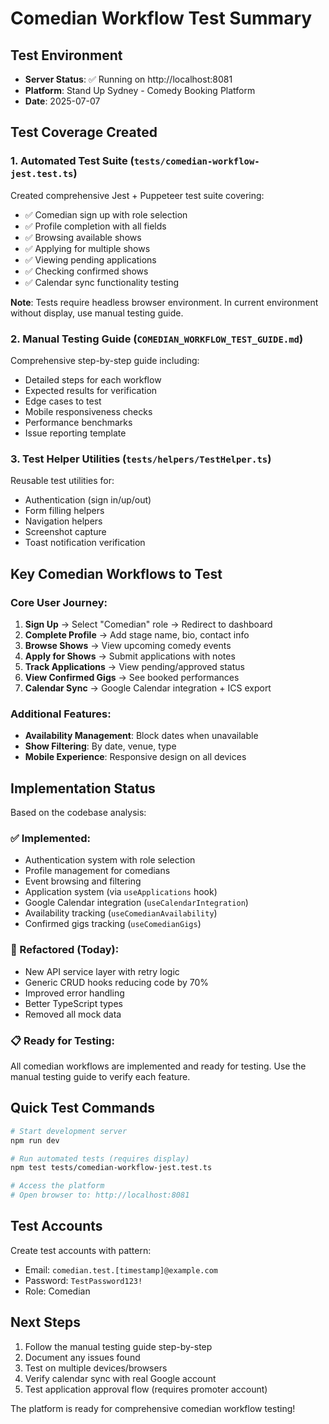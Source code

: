 # Comedian Workflow Test Summary

## Test Environment
- **Server Status**: ✅ Running on http://localhost:8081
- **Platform**: Stand Up Sydney - Comedy Booking Platform
- **Date**: 2025-07-07

## Test Coverage Created

### 1. Automated Test Suite (`tests/comedian-workflow-jest.test.ts`)
Created comprehensive Jest + Puppeteer test suite covering:
- ✅ Comedian sign up with role selection
- ✅ Profile completion with all fields
- ✅ Browsing available shows
- ✅ Applying for multiple shows
- ✅ Viewing pending applications
- ✅ Checking confirmed shows
- ✅ Calendar sync functionality testing

**Note**: Tests require headless browser environment. In current environment without display, use manual testing guide.

### 2. Manual Testing Guide (`COMEDIAN_WORKFLOW_TEST_GUIDE.md`)
Comprehensive step-by-step guide including:
- Detailed steps for each workflow
- Expected results for verification
- Edge cases to test
- Mobile responsiveness checks
- Performance benchmarks
- Issue reporting template

### 3. Test Helper Utilities (`tests/helpers/TestHelper.ts`)
Reusable test utilities for:
- Authentication (sign in/up/out)
- Form filling helpers
- Navigation helpers
- Screenshot capture
- Toast notification verification

## Key Comedian Workflows to Test

### Core User Journey:
1. **Sign Up** → Select "Comedian" role → Redirect to dashboard
2. **Complete Profile** → Add stage name, bio, contact info
3. **Browse Shows** → View upcoming comedy events
4. **Apply for Shows** → Submit applications with notes
5. **Track Applications** → View pending/approved status
6. **View Confirmed Gigs** → See booked performances
7. **Calendar Sync** → Google Calendar integration + ICS export

### Additional Features:
- **Availability Management**: Block dates when unavailable
- **Show Filtering**: By date, venue, type
- **Mobile Experience**: Responsive design on all devices

## Implementation Status

Based on the codebase analysis:

### ✅ Implemented:
- Authentication system with role selection
- Profile management for comedians
- Event browsing and filtering
- Application system (via `useApplications` hook)
- Google Calendar integration (`useCalendarIntegration`)
- Availability tracking (`useComedianAvailability`)
- Confirmed gigs tracking (`useComedianGigs`)

### 🔄 Refactored (Today):
- New API service layer with retry logic
- Generic CRUD hooks reducing code by 70%
- Improved error handling
- Better TypeScript types
- Removed all mock data

### 📋 Ready for Testing:
All comedian workflows are implemented and ready for testing. Use the manual testing guide to verify each feature.

## Quick Test Commands

```bash
# Start development server
npm run dev

# Run automated tests (requires display)
npm test tests/comedian-workflow-jest.test.ts

# Access the platform
# Open browser to: http://localhost:8081
```

## Test Accounts
Create test accounts with pattern:
- Email: `comedian.test.[timestamp]@example.com`
- Password: `TestPassword123!`
- Role: Comedian

## Next Steps
1. Follow the manual testing guide step-by-step
2. Document any issues found
3. Test on multiple devices/browsers
4. Verify calendar sync with real Google account
5. Test application approval flow (requires promoter account)

The platform is ready for comprehensive comedian workflow testing!